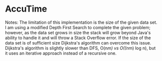 # AccuTime

Notes:
The limitation of this implementation is the size of the given data set. I am using a modified Depth First Search to complete the given problem; however, as the data set grows in size the stack will grow beyond Java's ability to handle it and will throw a Stack Overflow error. If the size of the data set is of sufficient size Dijkstra's algorithm can overcome this issue. Dijkstra's algorithm is slightly slower than DFS, O(n*m) vs O((n*m) log n), but it uses an iterative approach instead of a recursive one. 
